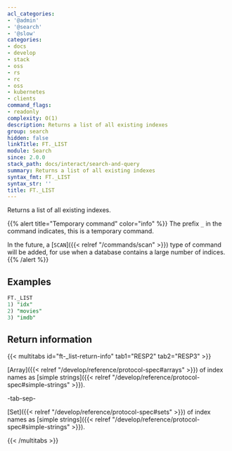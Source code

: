 ```yaml
---
acl_categories:
- '@admin'
- '@search'
- '@slow'
categories:
- docs
- develop
- stack
- oss
- rs
- rc
- oss
- kubernetes
- clients
command_flags:
- readonly
complexity: O(1)
description: Returns a list of all existing indexes
group: search
hidden: false
linkTitle: FT._LIST
module: Search
since: 2.0.0
stack_path: docs/interact/search-and-query
summary: Returns a list of all existing indexes
syntax_fmt: FT._LIST
syntax_str: ''
title: FT._LIST
---
```

Returns a list of all existing indexes.


{{% alert title="Temporary command" color="info" %}}
The prefix `_` in the command indicates, this is a temporary command.

In the future, a [`SCAN`]({{< relref "/commands/scan" >}}) type of command will be added, for use when a database
contains a large number of indices.
{{% /alert %}}

## Examples

```sql
FT._LIST
1) "idx"
2) "movies"
3) "imdb"
```

## Return information

{{< multitabs id="ft-_list-return-info" 
    tab1="RESP2" 
    tab2="RESP3" >}}

[Array]({{< relref "/develop/reference/protocol-spec#arrays" >}}) of index names as [simple strings]({{< relref "/develop/reference/protocol-spec#simple-strings" >}}).

-tab-sep-

[Set]({{< relref "/develop/reference/protocol-spec#sets" >}}) of index names as [simple strings]({{< relref "/develop/reference/protocol-spec#simple-strings" >}}).

{{< /multitabs >}}
